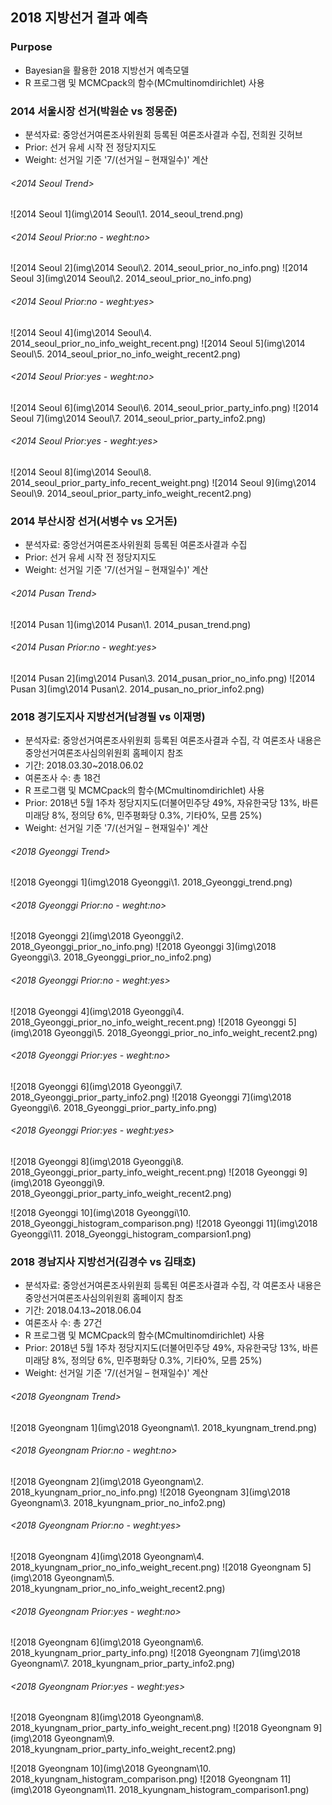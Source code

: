 ## 2018 지방선거 결과 예측

### Purpose
- Bayesian을 활용한 2018 지방선거 예측모델
- R 프로그램 및 MCMCpack의 함수(MCmultinomdirichlet) 사용



### 2014 서울시장 선거(박원순 vs 정몽준)
- 분석자료: 중앙선거여론조사위원회 등록된 여론조사결과 수집, 전희원 깃허브
- Prior: 선거 유세 시작 전 정당지지도
- Weight: 선거일 기준 '7/(선거일 – 현재일수)' 계산


###### <2014 Seoul Trend>
![2014 Seoul 1](img\2014 Seoul\1. 2014_seoul_trend.png)


###### <2014 Seoul Prior:no - weght:no>
![2014 Seoul 2](img\2014 Seoul\2. 2014_seoul_prior_no_info.png)
![2014 Seoul 3](img\2014 Seoul\2. 2014_seoul_prior_no_info.png)


###### <2014 Seoul Prior:no - weght:yes>
![2014 Seoul 4](img\2014 Seoul\4. 2014_seoul_prior_no_info_weight_recent.png)
![2014 Seoul 5](img\2014 Seoul\5. 2014_seoul_prior_no_info_weight_recent2.png)


###### <2014 Seoul Prior:yes - weght:no>
![2014 Seoul 6](img\2014 Seoul\6. 2014_seoul_prior_party_info.png)
![2014 Seoul 7](img\2014 Seoul\7. 2014_seoul_prior_party_info2.png)


###### <2014 Seoul Prior:yes - weght:yes>
![2014 Seoul 8](img\2014 Seoul\8. 2014_seoul_prior_party_info_recent_weight.png)
![2014 Seoul 9](img\2014 Seoul\9. 2014_seoul_prior_party_info_weight_recent2.png)



### 2014 부산시장 선거(서병수 vs 오거돈)
- 분석자료: 중앙선거여론조사위원회 등록된 여론조사결과 수집
- Prior: 선거 유세 시작 전 정당지지도
- Weight: 선거일 기준 '7/(선거일 – 현재일수)' 계산


###### <2014 Pusan Trend>
![2014 Pusan 1](img\2014 Pusan\1. 2014_pusan_trend.png)


###### <2014 Pusan Prior:no - weght:yes>
![2014 Pusan 2](img\2014 Pusan\3. 2014_pusan_prior_no_info.png)
![2014 Pusan 3](img\2014 Pusan\2. 2014_pusan_no_prior_info2.png)



### 2018 경기도지사 지방선거(남경필 vs 이재명)
- 분석자료: 중앙선거여론조사위원회 등록된 여론조사결과 수집, 각 여론조사 내용은 중앙선거여론조사심의위원회 홈페이지 참조
- 기간: 2018.03.30~2018.06.02
- 여론조사 수: 총 18건
- R 프로그램 및 MCMCpack의 함수(MCmultinomdirichlet) 사용
- Prior: 2018년 5월 1주차 정당지지도(더불어민주당 49%, 자유한국당 13%, 바른미래당 8%, 정의당 6%, 민주평화당 0.3%, 기타0%, 모름 25%)
- Weight: 선거일 기준 '7/(선거일 – 현재일수)' 계산


###### <2018 Gyeonggi Trend>
![2018 Gyeonggi 1](img\2018 Gyeonggi\1. 2018_Gyeonggi_trend.png)


###### <2018 Gyeonggi Prior:no - weght:no>
![2018 Gyeonggi 2](img\2018 Gyeonggi\2. 2018_Gyeonggi_prior_no_info.png)
![2018 Gyeonggi 3](img\2018 Gyeonggi\3. 2018_Gyeonggi_prior_no_info2.png)


###### <2018 Gyeonggi Prior:no - weght:yes>
![2018 Gyeonggi 4](img\2018 Gyeonggi\4. 2018_Gyeonggi_prior_no_info_weight_recent.png)
![2018 Gyeonggi 5](img\2018 Gyeonggi\5. 2018_Gyeonggi_prior_no_info_weight_recent2.png)


###### <2018 Gyeonggi Prior:yes - weght:no>
![2018 Gyeonggi 6](img\2018 Gyeonggi\7. 2018_Gyeonggi_prior_party_info2.png)
![2018 Gyeonggi 7](img\2018 Gyeonggi\6. 2018_Gyeonggi_prior_party_info.png)


###### <2018 Gyeonggi Prior:yes - weght:yes>
![2018 Gyeonggi 8](img\2018 Gyeonggi\8. 2018_Gyeonggi_prior_party_info_weight_recent.png)
![2018 Gyeonggi 9](img\2018 Gyeonggi\9. 2018_Gyeonggi_prior_party_info_weight_recent2.png)


![2018 Gyeonggi 10](img\2018 Gyeonggi\10. 2018_Gyeonggi_histogram_comparison.png)
![2018 Gyeonggi 11](img\2018 Gyeonggi\11. 2018_Gyeonggi_histogram_comparsion1.png)



### 2018 경남지사 지방선거(김경수 vs 김태호)
- 분석자료: 중앙선거여론조사위원회 등록된 여론조사결과 수집, 각 여론조사 내용은 중앙선거여론조사심의위원회 홈페이지 참조
- 기간: 2018.04.13~2018.06.04
- 여론조사 수: 총 27건
- R 프로그램 및 MCMCpack의 함수(MCmultinomdirichlet) 사용
- Prior: 2018년 5월 1주차 정당지지도(더불어민주당 49%, 자유한국당 13%, 바른미래당 8%, 정의당 6%, 민주평화당 0.3%, 기타0%, 모름 25%)
- Weight: 선거일 기준 '7/(선거일 – 현재일수)' 계산


###### <2018 Gyeongnam Trend>
![2018 Gyeongnam 1](img\2018 Gyeongnam\1. 2018_kyungnam_trend.png)


###### <2018 Gyeongnam Prior:no - weght:no>
![2018 Gyeongnam 2](img\2018 Gyeongnam\2. 2018_kyungnam_prior_no_info.png)
![2018 Gyeongnam 3](img\2018 Gyeongnam\3. 2018_kyungnam_prior_no_info2.png)


###### <2018 Gyeongnam Prior:no - weght:yes>
![2018 Gyeongnam 4](img\2018 Gyeongnam\4. 2018_kyungnam_prior_no_info_weight_recent.png)
![2018 Gyeongnam 5](img\2018 Gyeongnam\5. 2018_kyungnam_prior_no_info_weight_recent2.png)


###### <2018 Gyeongnam Prior:yes - weght:no>
![2018 Gyeongnam 6](img\2018 Gyeongnam\6. 2018_kyungnam_prior_party_info.png)
![2018 Gyeongnam 7](img\2018 Gyeongnam\7. 2018_kyungnam_prior_party_info2.png)


###### <2018 Gyeongnam Prior:yes - weght:yes>
![2018 Gyeongnam 8](img\2018 Gyeongnam\8. 2018_kyungnam_prior_party_info_weight_recent.png)
![2018 Gyeongnam 9](img\2018 Gyeongnam\9. 2018_kyungnam_prior_party_info_weight_recent2.png)


![2018 Gyeongnam 10](img\2018 Gyeongnam\10. 2018_kyungnam_histogram_comparison.png)
![2018 Gyeongnam 11](img\2018 Gyeongnam\11. 2018_kyungnam_histogram_comparison1.png)
